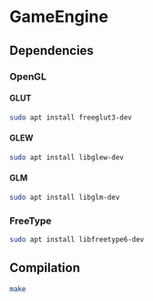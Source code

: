 # GameEngine

## Dependencies
### OpenGL
#### GLUT
```bash
sudo apt install freeglut3-dev
```
#### GLEW
```bash
sudo apt install libglew-dev
```
#### GLM
```bash
sudo apt install libglm-dev 
```

### FreeType
```bash
sudo apt install libfreetype6-dev
```

## Compilation
```bash
make
```
